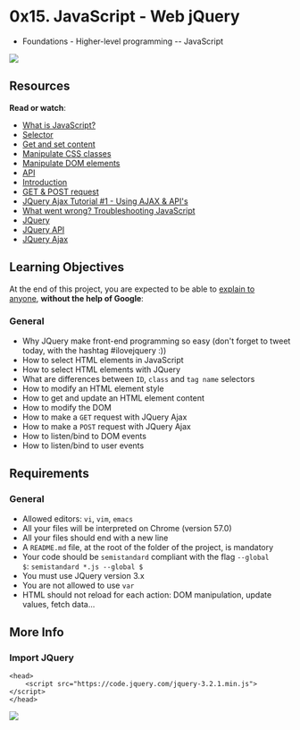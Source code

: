0x15. JavaScript - Web jQuery
=============================

-   Foundations - Higher-level programming -- JavaScript

![](https://s3.amazonaws.com/intranet-projects-files/holbertonschool-higher-level_programming+/305/4724718.jpg)

Resources
---------

**Read or watch**:

-   [What is JavaScript?](https://intranet.hbtn.io/rltoken/FBd59d6M-Bal5PiSJbhw9g "What is JavaScript?")
-   [Selector](https://intranet.hbtn.io/rltoken/RtFB5Ycdvvk5OYv79zgr6A "Selector")
-   [Get and set content](https://intranet.hbtn.io/rltoken/JAC2vdSj1pbH6y_9OwQrAw "Get and set content")
-   [Manipulate CSS classes](https://intranet.hbtn.io/rltoken/Pvl_U4kdmxtHrZAHoFh_qw "Manipulate CSS classes")
-   [Manipulate DOM elements](https://intranet.hbtn.io/rltoken/fA1R3S7dNUX4lj68z6qMyw "Manipulate DOM elements")
-   [API](https://intranet.hbtn.io/rltoken/w_Y67Y3UlGQ6nluZx9KJyQ "API")
-   [Introduction](https://intranet.hbtn.io/rltoken/LOMQvsml-4ttg2Y2TVNbqQ "Introduction")
-   [GET & POST request](https://intranet.hbtn.io/rltoken/xN81Z76ZeNgB42tyJOgXjA "GET & POST request")
-   [JQuery Ajax Tutorial #1 - Using AJAX & API's](https://intranet.hbtn.io/rltoken/Rq2Ob5rhN-N458YBxxaRXQ "JQuery Ajax Tutorial #1 - Using AJAX & API's")
-   [What went wrong? Troubleshooting JavaScript](https://intranet.hbtn.io/rltoken/ZpjZXl5AxHmurQFuxQfB4A "What went wrong? Troubleshooting JavaScript")
-   [JQuery](https://intranet.hbtn.io/rltoken/L5nA7F44DBhrCAdlEvxrqQ "JQuery")
-   [JQuery API](https://intranet.hbtn.io/rltoken/U3XGm3WaMxON5c-NkBFS6Q "JQuery API")
-   [JQuery Ajax](https://intranet.hbtn.io/rltoken/pZmSwUxd65dxIrX7D4n1pg "JQuery Ajax")

Learning Objectives
-------------------

At the end of this project, you are expected to be able to [explain to anyone](https://intranet.hbtn.io/rltoken/k8qJReHDiCdDa4VJhqVivw "explain to anyone"), **without the help of Google**:

### General

-   Why JQuery make front-end programming so easy (don't forget to tweet today, with the hashtag #ilovejquery :))
-   How to select HTML elements in JavaScript
-   How to select HTML elements with JQuery
-   What are differences between `ID`, `class` and `tag name` selectors
-   How to modify an HTML element style
-   How to get and update an HTML element content
-   How to modify the DOM
-   How to make a `GET` request with JQuery Ajax
-   How to make a `POST` request with JQuery Ajax
-   How to listen/bind to DOM events
-   How to listen/bind to user events

Requirements
------------

### General

-   Allowed editors: `vi`, `vim`, `emacs`
-   All your files will be interpreted on Chrome (version 57.0)
-   All your files should end with a new line
-   A `README.md` file, at the root of the folder of the project, is mandatory
-   Your code should be `semistandard` compliant with the flag `--global $`: `semistandard *.js --global $`
-   You must use JQuery version 3.x
-   You are not allowed to use `var`
-   HTML should not reload for each action: DOM manipulation, update values, fetch data...

More Info
---------

### Import JQuery

```
<head>
    <script src="https://code.jquery.com/jquery-3.2.1.min.js"></script>
</head>

```

![](https://s3.amazonaws.com/intranet-projects-files/holbertonschool-higher-level_programming+/305/1f1ihd.jpg)